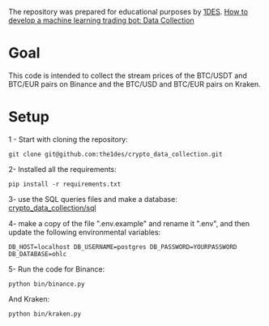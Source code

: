 
The repository was prepared for educational purposes by [1DES](https://1des.com). 
[How to develop a machine learning trading bot: Data Collection](https://1des.com/blog/posts/how-to-develop-machine-learning-trading-bot-data-collection)

# Goal
This code is intended to collect the stream prices of the BTC/USDT and BTC/EUR pairs on Binance and the BTC/USD and BTC/EUR pairs on Kraken.

# Setup
1 - Start with cloning the repository:

`git clone git@github.com:the1des/crypto_data_collection.git `

2- Installed all the requirements:

`pip install -r requirements.txt`

3- use the SQL queries files and make a database:
[crypto_data_collection/sql](sql)

4- make a copy of the file ".env.example" and rename it ".env", and then update the following environmental variables:

`DB_HOST=localhost
DB_USERNAME=postgres
DB_PASSWORD=YOURPASSWORD
DB_DATABASE=ohlc`

5- Run the code for Binance:

`python bin/binance.py `

And Kraken:

`python bin/kraken.py `
